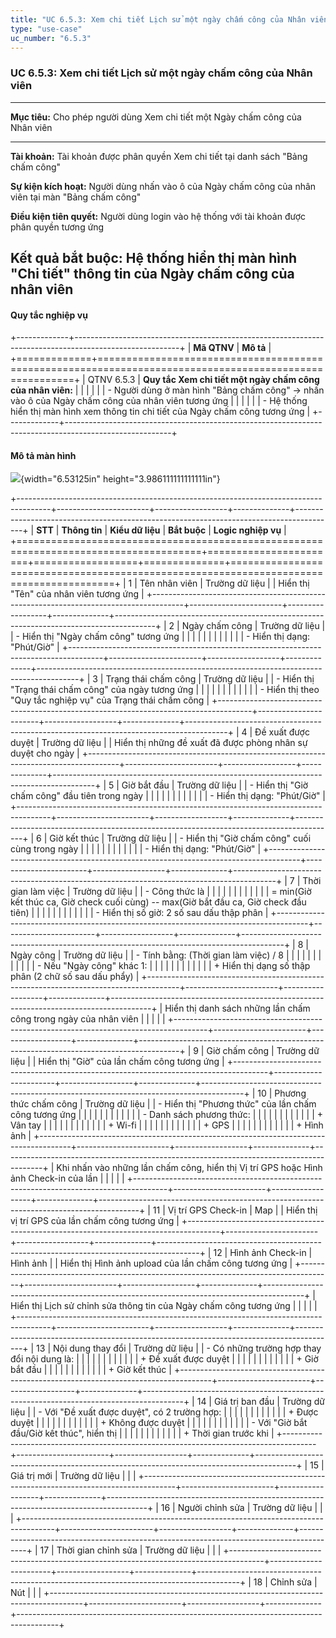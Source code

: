 ```yaml
---
title: "UC 6.5.3: Xem chi tiết Lịch sử một ngày chấm công của Nhân viên"
type: "use-case"
uc_number: "6.5.3"
---
```


### UC 6.5.3: Xem chi tiết Lịch sử một ngày chấm công của Nhân viên

  --------------------------------------------------------------------------------------------------------------
  **Mục tiêu:**               Cho phép người dùng Xem chi tiết một Ngày chấm công của Nhân viên
  --------------------------- ----------------------------------------------------------------------------------
  **Tài khoản:**              Tài khoản được phân quyền Xem chi tiết tại danh sách "Bảng chấm công"

  **Sự kiện kích hoạt:**      Người dùng nhấn vào ô của Ngày chấm công của nhân viên tại màn "Bảng chấm công"

  **Điều kiện tiên quyết:**   Người dùng login vào hệ thống với tài khoản được phân quyền tương ứng

  **Kết quả bắt buộc:**       Hệ thống hiển thị màn hình "Chi tiết" thông tin của Ngày chấm công của nhân viên
  --------------------------------------------------------------------------------------------------------------

#### Quy tắc nghiệp vụ

+-------------+--------------------------------------------------------------------------------------------------------+
| **Mã QTNV** | **Mô tả**                                                                                              |
+=============+========================================================================================================+
| QTNV 6.5.3  | **Quy tắc Xem chi tiết một ngày chấm công của nhân viên:**                                             |
|             |                                                                                                        |
|             | -   Người dùng ở màn hình "Bảng chấm công" -\> nhấn vào ô của Ngày chấm công của nhân viên tương ứng   |
|             |                                                                                                        |
|             |     -   Hệ thống hiển thị màn hình xem thông tin chi tiết của Ngày chấm công tương ứng                 |
+-------------+--------------------------------------------------------------------------------------------------------+

#### Mô tả màn hình

![](media/image45.png){width="6.53125in" height="3.986111111111111in"}

+--------------------------------------------------------------------------------------+-----------------------+------------------+--------------+----------------------------------------------------------------------------------------+
| **STT**                                                                              | **Thông tin**         | **Kiểu dữ liệu** | **Bắt buộc** | **Logic nghiệp vụ**                                                                    |
+======================================================================================+=======================+==================+==============+========================================================================================+
| 1                                                                                    | Tên nhân viên         | Trường dữ liệu   |              | Hiển thị "Tên" của nhân viên tương ứng                                                 |
+--------------------------------------------------------------------------------------+-----------------------+------------------+--------------+----------------------------------------------------------------------------------------+
| 2                                                                                    | Ngày chấm công        | Trường dữ liệu   |              | \- Hiển thị "Ngày chấm công" tương ứng                                                 |
|                                                                                      |                       |                  |              |                                                                                        |
|                                                                                      |                       |                  |              | \- Hiển thị dạng: "Phút/Giờ"                                                           |
+--------------------------------------------------------------------------------------+-----------------------+------------------+--------------+----------------------------------------------------------------------------------------+
| 3                                                                                    | Trạng thái chấm công  | Trường dữ liệu   |              | \- Hiển thị "Trạng thái chấm công" của ngày tương ứng                                  |
|                                                                                      |                       |                  |              |                                                                                        |
|                                                                                      |                       |                  |              | \- Hiển thị theo "Quy tắc nghiệp vụ" của Trạng thái chấm công                          |
+--------------------------------------------------------------------------------------+-----------------------+------------------+--------------+----------------------------------------------------------------------------------------+
| 4                                                                                    | Đề xuất được duyệt    | Trường dữ liệu   |              | Hiển thị những đề xuất đã được phòng nhân sự duyệt cho ngày                            |
+--------------------------------------------------------------------------------------+-----------------------+------------------+--------------+----------------------------------------------------------------------------------------+
| 5                                                                                    | Giờ bắt đầu           | Trường dữ liệu   |              | \- Hiển thị "Giờ chấm công" đầu tiên trong ngày                                        |
|                                                                                      |                       |                  |              |                                                                                        |
|                                                                                      |                       |                  |              | \- Hiển thị dạng: "Phút/Giờ"                                                           |
+--------------------------------------------------------------------------------------+-----------------------+------------------+--------------+----------------------------------------------------------------------------------------+
| 6                                                                                    | Giờ kết thúc          | Trường dữ liệu   |              | \- Hiển thị "Giờ chấm công" cuối cùng trong ngày                                       |
|                                                                                      |                       |                  |              |                                                                                        |
|                                                                                      |                       |                  |              | \- Hiển thị dạng: "Phút/Giờ"                                                           |
+--------------------------------------------------------------------------------------+-----------------------+------------------+--------------+----------------------------------------------------------------------------------------+
| 7                                                                                    | Thời gian làm việc    | Trường dữ liệu   |              | \- Công thức là                                                                        |
|                                                                                      |                       |                  |              |                                                                                        |
|                                                                                      |                       |                  |              | = min(Giờ kết thúc ca, Giờ check cuối cùng) -- max(Giờ bắt đầu ca, Giờ check đầu tiên) |
|                                                                                      |                       |                  |              |                                                                                        |
|                                                                                      |                       |                  |              | \- Hiển thị số giờ: 2 số sau dấu thập phân                                             |
+--------------------------------------------------------------------------------------+-----------------------+------------------+--------------+----------------------------------------------------------------------------------------+
| 8                                                                                    | Ngày công             | Trường dữ liệu   |              | \- Tính bằng: (Thời gian làm việc) / 8                                                 |
|                                                                                      |                       |                  |              |                                                                                        |
|                                                                                      |                       |                  |              | \- Nếu "Ngày công" khác 1:                                                             |
|                                                                                      |                       |                  |              |                                                                                        |
|                                                                                      |                       |                  |              | \+ Hiển thị dạng số thập phân (2 chữ số sau dấu phẩy)                                  |
+--------------------------------------------------------------------------------------+-----------------------+------------------+--------------+----------------------------------------------------------------------------------------+
| Hiển thị danh sách những lần chấm công trong ngày của nhân viên                      |                       |                  |              |                                                                                        |
+--------------------------------------------------------------------------------------+-----------------------+------------------+--------------+----------------------------------------------------------------------------------------+
| 9                                                                                    | Giờ chấm công         | Trường dữ liệu   |              | Hiển thị "Giờ" của lần chấm công tương ứng                                             |
+--------------------------------------------------------------------------------------+-----------------------+------------------+--------------+----------------------------------------------------------------------------------------+
| 10                                                                                   | Phương thức chấm công | Trường dữ liệu   |              | \- Hiển thị "Phương thức" của lần chấm công tương ứng                                  |
|                                                                                      |                       |                  |              |                                                                                        |
|                                                                                      |                       |                  |              | \- Danh sách phương thức:                                                              |
|                                                                                      |                       |                  |              |                                                                                        |
|                                                                                      |                       |                  |              | \+ Vân tay                                                                             |
|                                                                                      |                       |                  |              |                                                                                        |
|                                                                                      |                       |                  |              | \+ Wi-fi                                                                               |
|                                                                                      |                       |                  |              |                                                                                        |
|                                                                                      |                       |                  |              | \+ GPS                                                                                 |
|                                                                                      |                       |                  |              |                                                                                        |
|                                                                                      |                       |                  |              | \+ Hình ảnh                                                                            |
+--------------------------------------------------------------------------------------+-----------------------+------------------+--------------+----------------------------------------------------------------------------------------+
| Khi nhấn vào những lần chấm công, hiển thị Vị trí GPS hoặc Hình ảnh Check-in của lần |                       |                  |              |                                                                                        |
+--------------------------------------------------------------------------------------+-----------------------+------------------+--------------+----------------------------------------------------------------------------------------+
| 11                                                                                   | Vị trí GPS Check-in   | Map              |              | Hiển thị vị trí GPS của lần chấm công tương ứng                                        |
+--------------------------------------------------------------------------------------+-----------------------+------------------+--------------+----------------------------------------------------------------------------------------+
| 12                                                                                   | Hình ảnh Check-in     | Hình ảnh         |              | Hiển thị Hình ảnh upload của lần chấm công tương ứng                                   |
+--------------------------------------------------------------------------------------+-----------------------+------------------+--------------+----------------------------------------------------------------------------------------+
| Hiển thị Lịch sử chỉnh sửa thông tin của Ngày chấm công tương ứng                    |                       |                  |              |                                                                                        |
+--------------------------------------------------------------------------------------+-----------------------+------------------+--------------+----------------------------------------------------------------------------------------+
| 13                                                                                   | Nội dung thay đổi     | Trường dữ liệu   |              | \- Có những trường hợp thay đổi nội dung là:                                           |
|                                                                                      |                       |                  |              |                                                                                        |
|                                                                                      |                       |                  |              | \+ Đề xuất được duyệt                                                                  |
|                                                                                      |                       |                  |              |                                                                                        |
|                                                                                      |                       |                  |              | \+ Giờ bắt đầu                                                                         |
|                                                                                      |                       |                  |              |                                                                                        |
|                                                                                      |                       |                  |              | \+ Giờ kết thúc                                                                        |
+--------------------------------------------------------------------------------------+-----------------------+------------------+--------------+----------------------------------------------------------------------------------------+
| 14                                                                                   | Giá trị ban đầu       | Trường dữ liệu   |              | \- Với "Đề xuất được duyệt", có 2 trường hợp:                                          |
|                                                                                      |                       |                  |              |                                                                                        |
|                                                                                      |                       |                  |              | \+ Được duyệt                                                                          |
|                                                                                      |                       |                  |              |                                                                                        |
|                                                                                      |                       |                  |              | \+ Không được duyệt                                                                    |
|                                                                                      |                       |                  |              |                                                                                        |
|                                                                                      |                       |                  |              | \- Với "Giờ bắt đầu/Giờ kết thúc", hiển thị                                            |
|                                                                                      |                       |                  |              |                                                                                        |
|                                                                                      |                       |                  |              | \+ Thời gian trước khi                                                                 |
+--------------------------------------------------------------------------------------+-----------------------+------------------+--------------+----------------------------------------------------------------------------------------+
| 15                                                                                   | Giá trị mới           | Trường dữ liệu   |              |                                                                                        |
+--------------------------------------------------------------------------------------+-----------------------+------------------+--------------+----------------------------------------------------------------------------------------+
| 16                                                                                   | Người chỉnh sửa       | Trường dữ liệu   |              |                                                                                        |
+--------------------------------------------------------------------------------------+-----------------------+------------------+--------------+----------------------------------------------------------------------------------------+
| 17                                                                                   | Thời gian chỉnh sửa   | Trường dữ liệu   |              |                                                                                        |
+--------------------------------------------------------------------------------------+-----------------------+------------------+--------------+----------------------------------------------------------------------------------------+
| 18                                                                                   | Chỉnh sửa             | Nút              |              |                                                                                        |
+--------------------------------------------------------------------------------------+-----------------------+------------------+--------------+----------------------------------------------------------------------------------------+

#### 
